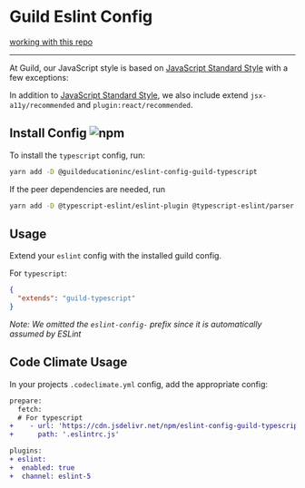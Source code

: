 # Guild Eslint Config

[working with this repo](docs.md)

---

At Guild, our JavaScript style is based on [JavaScript Standard Style](https://standardjs.com/rules.html) with a few exceptions:

In addition to [JavaScript Standard Style](https://standardjs.com/rules.html), we also include extend `jsx-a11y/recommended` and `plugin:react/recommended`.

## Install Config ![npm](https://img.shields.io/npm/v/@guildeducationinc/eslint-config-guild-typescript.svg)

To install the `typescript` config, run:
```bash
yarn add -D @guildeducationinc/eslint-config-guild-typescript
```

If the peer dependencies are needed, run
```bash
yarn add -D @typescript-eslint/eslint-plugin @typescript-eslint/parser eslint-config-standard eslint-plugin-chai-friendly eslint-plugin-cypress eslint-plugin-import eslint-plugin-jest eslint-plugin-jsx-a11y eslint-plugin-node eslint-plugin-prettier eslint-plugin-promise eslint-plugin-react eslint-plugin-react-hooks eslint-plugin-standard eslint-plugin-testing-library eslint-standard-config prettier typescript
```

## Usage
Extend your `eslint` config with the installed guild config.

For `typescript`:
```json
{
  "extends": "guild-typescript"
}
```
*Note: We omitted the `eslint-config-` prefix since it is automatically assumed by ESLint*

## Code Climate Usage

In your projects `.codeclimate.yml` config, add the appropriate config:

```diff
prepare:
  fetch:
  # For typescript
+    - url: 'https://cdn.jsdelivr.net/npm/eslint-config-guild-typescript@{ersion}'
+      path: '.eslintrc.js'

plugins:
+ eslint:
+  enabled: true
+  channel: eslint-5
```